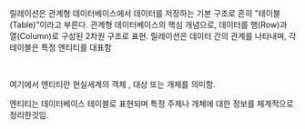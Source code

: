 릴레이션은 관계형 데이터베이스에서 데이터를 저장하는 기본 구조로
흔히 "테이블(Table)"이라고 부른다.
관계형 데이터베이스의 핵심 개념으로, 데이터를 행(Row)과 열(Column)로 구성된 2차원 구조로 표현.
릴레이션은 데이터 간의 관계를 나타내며, 각 테이블은 특정 엔티티를 대표함 


<br>

여기에서 엔티티란 현실세계의 객체 , 대상 또는 개체를 의미함.

엔티티는 데이터베이스 테이블로 표현되며 특정 주제나 개체에 대한 정보를 체계적으로 정리한것임.

